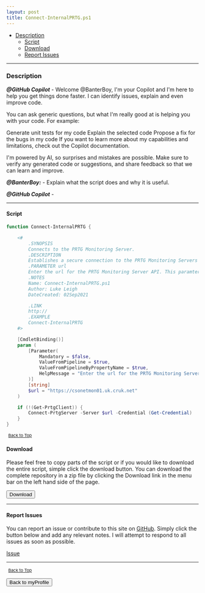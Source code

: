 ```yaml
---
layout: post
title: Connect-InternalPRTG.ps1
---
```


- [Description](#description)
  - [Script](#script)
  - [Download](#download)
  - [Report Issues](#report-issues)

---

### Description

**_@GitHub Copilot_** - Welcome @BanterBoy, I'm your Copilot and I'm here to help you get things done faster. I can identify issues, explain and even improve code.

You can ask generic questions, but what I'm really good at is helping you with your code. For example:

Generate unit tests for my code
Explain the selected code
Propose a fix for the bugs in my code
If you want to learn more about my capabilities and limitations, check out the Copilot documentation.

I'm powered by AI, so surprises and mistakes are possible. Make sure to verify any generated code or suggestions, and share feedback so that we can learn and improve.

**_@BanterBoy:_** - Explain what the script does and why it is useful.

**_@GitHub Copilot_** -

---

#### Script

```powershell
function Connect-InternalPRTG {

    <#
        .SYNOPSIS
        Connects to the PRTG Monitoring Server.
        .DESCRIPTION
        Establishes a secure connection to the PRTG Monitoring Servers API, using the functions from the PrtgAPI module.
        .PARAMETER url
        Enter the url for the PRTG Monitoring Server API. This paramter is not mandatory and will default the CSO default PRTG server.
        .NOTES
        Name: Connect-InternalPRTG.ps1
        Author: Luke Leigh
        DateCreated: 02Sep2021

        .LINK
        http://
        .EXAMPLE
        Connect-InternalPRTG
    #>

    [CmdletBinding()]
    param (
        [Parameter(
            Mandatory = $false,
            ValueFromPipeline = $true,
            ValueFromPipelineByPropertyName = $true,
            HelpMessage = "Enter the url for the PRTG Monitoring Server."
        )]
        [string]
        $url = "https://csonetmon01.uk.cruk.net"
    )

    if (!(Get-PrtgClient)) {
        Connect-PrtgServer -Server $url -Credential (Get-Credential)
    }
}
```

<span style="font-size:11px;"><a href="#"><i class="fas fa-caret-up" aria-hidden="true" style="color: white; margin-right:5px;"></i>Back to Top</a></span>

#### Download

Please feel free to copy parts of the script or if you would like to download the entire script, simple click the download button. You can download the complete repository in a zip file by clicking the Download link in the menu bar on the left hand side of the page.

<button class="btn" type="submit" onclick="window.open('/PowerShell/functions/myProfile/Connect-InternalPRTG.ps1')">
    <i class="fa fa-cloud-download-alt">
    </i>
        Download
</button>

---

#### Report Issues

You can report an issue or contribute to this site on <a href="https://github.com/BanterBoy/scripts-blog/issues">GitHub</a>. Simply click the button below and add any relevant notes. I will attempt to respond to all issues as soon as possible.

<!-- Place this tag where you want the button to render. -->

<a class="github-button" href="https://github.com/BanterBoy/scripts-blog/issues/new?title=Connect-InternalPRTG.ps1&body=There is a problem with this function. Please find details below." data-show-count="true" aria-label="Issue BanterBoy/scripts-blog on GitHub">Issue</a>

---

<span style="font-size:11px;"><a href="#"><i class="fas fa-caret-up" aria-hidden="true" style="color: white; margin-right:5px;"></i>Back to Top</a></span>

<a href="/menu/_pages/myProfile.html">
    <button class="btn">
        <i class='fas fa-reply'>
        </i>
            Back to myProfile
    </button>
</a>

[1]: http://ecotrust-canada.github.io/markdown-toc
[2]: https://github.com/googlearchive/code-prettify
